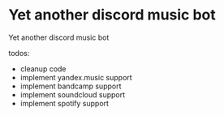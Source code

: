 # Yet another discord music bot
Yet another discord music bot

todos:
* cleanup code
* implement yandex.music support
* implement bandcamp support
* implement soundcloud support
* implement spotify support
